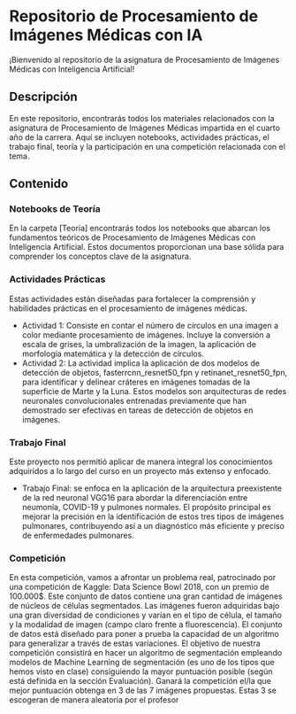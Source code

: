 # Repositorio de Procesamiento de Imágenes Médicas con IA

¡Bienvenido al repositorio de la asignatura de Procesamiento de Imágenes Médicas con Inteligencia Artificial!

## Descripción
En este repositorio, encontrarás todos los materiales relacionados con la asignatura de Procesamiento de Imágenes Médicas impartida en el cuarto año de la carrera. Aquí se incluyen notebooks, actividades prácticas, el trabajo final, teoría y la participación en una competición relacionada con el tema.

## Contenido

### Notebooks de Teoría
En la carpeta [Teoria] encontrarás todos los notebooks que abarcan los fundamentos teóricos de Procesamiento de Imágenes Médicas con Inteligencia Artificial. Estos documentos proporcionan una base sólida para comprender los conceptos clave de la asignatura.

### Actividades Prácticas
Estas actividades están diseñadas para fortalecer la comprensión y habilidades prácticas  en el procesamiento de imágenes médicas.

- Actividad 1: Consiste en contar el número de círculos en una imagen a color mediante procesamiento de imágenes. Incluye la conversión a escala de grises, la umbralización de la imagen, la aplicación de morfología matemática y la detección de círculos.
- Actividad 2: La actividad implica la aplicación de dos modelos de detección de objetos, fasterrcnn_resnet50_fpn y retinanet_resnet50_fpn, para identificar y delinear cráteres en imágenes tomadas de la superficie de Marte y la Luna. Estos modelos son arquitecturas de redes neuronales convolucionales entrenadas previamente que han demostrado ser efectivas en tareas de detección de objetos en imágenes.

### Trabajo Final
Este proyecto nos permitió aplicar de manera integral los conocimientos adquiridos a lo largo del curso en un proyecto más extenso y enfocado.

- Trabajo Final: se enfoca en la aplicación de la arquitectura preexistente de la red neuronal VGG16 para abordar la diferenciación entre neumonía, COVID-19 y pulmones normales. El propósito principal es mejorar la precisión en la identificación de estos tres tipos de imágenes pulmonares, contribuyendo así a un diagnóstico más eficiente y preciso de enfermedades pulmonares.

### Competición
En esta competición, vamos a afrontar un problema real, patrocinado por una competición de Kaggle: Data Science Bowl 2018, con un premio de 100.000$.
Este conjunto de datos contiene una gran cantidad de imágenes de núcleos de células segmentados. Las imágenes fueron adquiridas bajo una gran diversidad de condiciones y varían en el tipo de célula, el tamaño y la modalidad de imagen (campo claro frente a fluorescencia). El conjunto de datos está diseñado para poner a prueba la capacidad de un algoritmo para generalizar a través de estas variaciones.
El objetivo de nuestra competición consistirá en hacer un algoritmo de segmentación empleando modelos de Machine Learning de segmentación (es uno de los tipos que hemos visto en clase) consiguiendo la mayor puntuación posible (según está definida en la sección Evaluación).
Ganará la competición el/la que mejor puntuación obtenga en 3 de las 7 imágenes propuestas. Estas 3 se escogeran de manera aleatoria por el profesor

